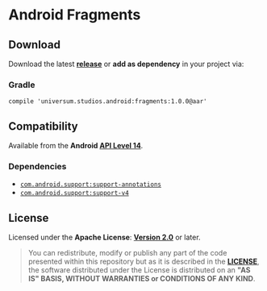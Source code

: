 Android Fragments
===============

## Download ##

Download the latest **[release](https://github.com/universum-studios/android_fragments/releases/tag/1.0.0 "Latest Releases page")** or **add as dependency** in your project via:

### Gradle ###

    compile 'universum.studios.android:fragments:1.0.0@aar'

## Compatibility ##

Available from the **Android [API Level 14](http://developer.android.com/about/versions/android-4.0.html "See API highlights")**.

### Dependencies ###

- [`com.android.support:support-annotations`](http://developer.android.com/tools/support-library/features.html#annotations)
- [`com.android.support:support-v4`](http://developer.android.com/tools/support-library/features.html#v4)

## License ##

Licensed under the **Apache License**: **[Version 2.0](http://www.apache.org/licenses/LICENSE-2.0)** or later.

> You can redistribute, modify or publish any part of the code presented within this repository but as it is described in the [**LICENSE**](https://github.com/universum-studios/android_fragments/blob/master/LICENSE.md), the software distributed under the License is distributed on an **"AS IS" BASIS, WITHOUT WARRANTIES or CONDITIONS OF ANY KIND**.
